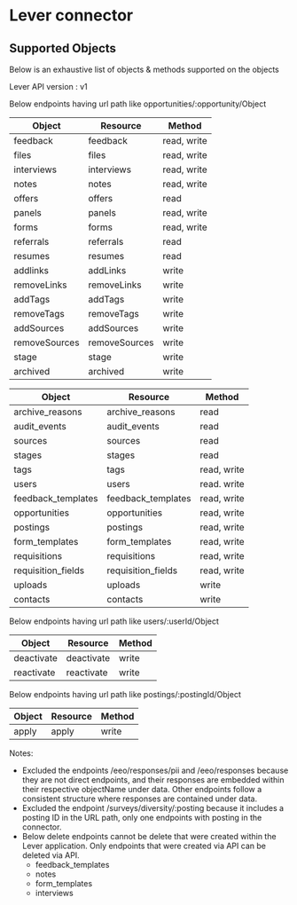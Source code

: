 # Lever connector


## Supported Objects 
Below is an exhaustive list of objects & methods supported on the objects

Lever API version : v1

Below endpoints having url path like opportunities/:opportunity/Object

| Object                  | Resource         | Method       |
| ----------------------- | ---------------- | ------------ |
| feedback                | feedback         | read, write  |
| files                   | files            | read, write  |
| interviews              | interviews       | read, write  | 
| notes                   | notes            | read, write  |
| offers                  | offers           | read         |
| panels                  | panels           | read, write  |
| forms                   | forms            | read, write  |
| referrals               | referrals        | read         |
| resumes                 | resumes          | read         |
| addlinks                | addLinks         | write        |
| removeLinks             | removeLinks      | write        |
| addTags                 | addTags          | write        |
| removeTags              | removeTags       | write        |
| addSources              | addSources       | write        |
| removeSources           | removeSources    | write        |
| stage                   | stage            | write        |
| archived                | archived         | write        |


| Object                  | Resource           | Method       |
| ----------------------- | ------------------ | ------------ |
| archive_reasons         | archive_reasons    | read         |
| audit_events            | audit_events       | read         |
| sources                 | sources            | read         |
| stages                  | stages             | read         |
| tags                    | tags               | read, write  |
| users                   | users              | read. write  |
| feedback_templates      | feedback_templates | read, write  |
| opportunities           | opportunities      | read, write  |
| postings                | postings           | read, write  |
| form_templates          | form_templates     | read, write  |
| requisitions            | requisitions       | read, write  |
| requisition_fields      | requisition_fields | read, write  |
| uploads                 | uploads            | write        |
| contacts                | contacts           | write        |

Below endpoints having url path like users/:userId/Object

| Object                  | Resource         | Method       |
| ----------------------- | ---------------- | ------------ |
| deactivate              | deactivate       | write        |
| reactivate              | reactivate       | write        |

Below endpoints having url path like postings/:postingId/Object

| Object                  | Resource         | Method       |
| ----------------------- | ---------------- | ------------ |
| apply                   | apply            | write        |


Notes:
- Excluded the endpoints /eeo/responses/pii and /eeo/responses because they are not direct endpoints, and their responses are embedded within their respective objectName under data. Other endpoints follow a consistent structure where responses are contained under data.
- Excluded the endpoint /surveys/diversity/:posting because it includes a posting ID in the URL path, only one endpoints with posting in the connector.
- Below delete endpoints cannot be delete that were created within the Lever application. Only endpoints that were created via API can be deleted via API.
    - feedback_templates
	- notes
	- form_templates
    - interviews
